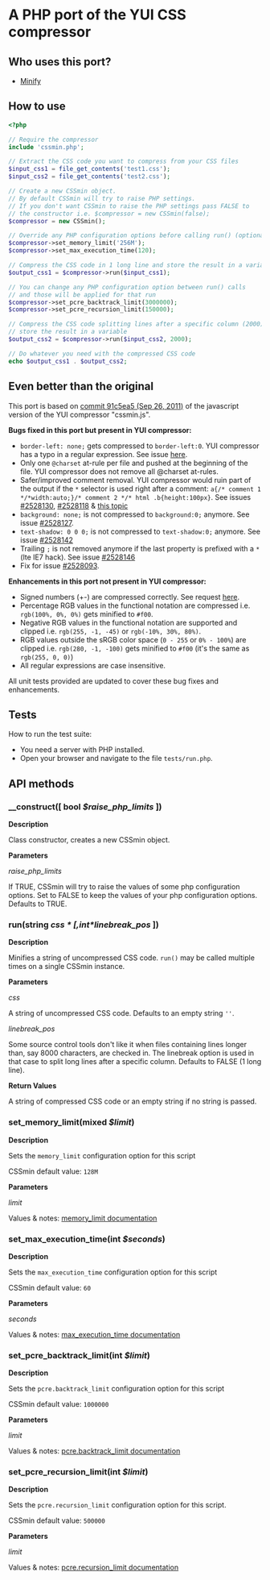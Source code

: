 # A PHP port of the YUI CSS compressor

## Who uses this port?

* [Minify](https://github.com/mrclay/minify)

## How to use

```php
<?php

// Require the compressor
include 'cssmin.php';

// Extract the CSS code you want to compress from your CSS files
$input_css1 = file_get_contents('test1.css');
$input_css2 = file_get_contents('test2.css');

// Create a new CSSmin object.
// By default CSSmin will try to raise PHP settings.
// If you don't want CSSmin to raise the PHP settings pass FALSE to
// the constructor i.e. $compressor = new CSSmin(false);
$compressor = new CSSmin();

// Override any PHP configuration options before calling run() (optional)
$compressor->set_memory_limit('256M');
$compressor->set_max_execution_time(120);

// Compress the CSS code in 1 long line and store the result in a variable
$output_css1 = $compressor->run($input_css1);

// You can change any PHP configuration option between run() calls
// and those will be applied for that run
$compressor->set_pcre_backtrack_limit(3000000);
$compressor->set_pcre_recursion_limit(150000);

// Compress the CSS code splitting lines after a specific column (2000) and
// store the result in a variable
$output_css2 = $compressor->run($input_css2, 2000);

// Do whatever you need with the compressed CSS code
echo $output_css1 . $output_css2;
```

## Even better than the original

This port is based on [commit 91c5ea5 (Sep 26, 2011)](https://github.com/yui/yuicompressor/commit/91c5ea5ba37d8f969c3939e3b33a1296c561b872) of the javascript version of the YUI compressor "cssmin.js".

**Bugs fixed in this port but present in YUI compressor:**

* `border-left: none;` gets compressed to `border-left:0`. YUI compressor has a typo in a regular expression. See issue [here](https://github.com/yui/yuicompressor/pull/23).
* Only one `@charset` at-rule per file and pushed at the beginning of the file. YUI compressor does not remove all @charset at-rules.
* Safer/improved comment removal. YUI compressor would ruin part of the output if the `*` selector is used right after a comment: `a{/* comment 1 */*width:auto;}/* comment 2 */* html .b{height:100px}`. See issues [#2528130](http://yuilibrary.com/projects/yuicompressor/ticket/2528130), [#2528118](http://yuilibrary.com/projects/yuicompressor/ticket/2528118) & [this topic](http://yuilibrary.com/forum/viewtopic.php?f=94&t=9606)
* `background: none;` is not compressed to `background:0;` anymore. See issue [#2528127](http://yuilibrary.com/projects/yuicompressor/ticket/2528127).
* `text-shadow: 0 0 0;` is not compressed to `text-shadow:0;` anymore. See issue [#2528142](http://yuilibrary.com/projects/yuicompressor/ticket/2528142)
* Trailing `;` is not removed anymore if the last property is prefixed with a `*` (lte IE7 hack). See issue [#2528146](http://yuilibrary.com/projects/yuicompressor/ticket/2528146)
* Fix for issue [#2528093](http://yuilibrary.com/projects/yuicompressor/ticket/2528093).

**Enhancements in this port not present in YUI compressor:**

* Signed numbers (+-) are compressed correctly. See request [here](http://yuilibrary.com/forum/viewtopic.php?f=94&t=9307).
* Percentage RGB values in the functional notation are compressed i.e. `rgb(100%, 0%, 0%)` gets minified to `#f00`.
* Negative RGB values in the functional notation are supported and clipped i.e. `rgb(255, -1, -45)` or `rgb(-10%, 30%, 80%)`.
* RGB values outside the sRGB color space (`0 - 255` or `0% - 100%`) are clipped i.e. `rgb(280, -1, -100)` gets minified to `#f00` (it's the same as `rgb(255, 0, 0)`)
* All regular expressions are case insensitive.

All unit tests provided are updated to cover these bug fixes and enhancements.

## Tests

How to run the test suite:

* You need a server with PHP installed.
* Open your browser and navigate to the file `tests/run.php`.

## API methods

### __construct([ bool *$raise_php_limits* ])

**Description**

Class constructor, creates a new CSSmin object.

**Parameters**

*raise_php_limits*

If TRUE, CSSmin will try to raise the values of some php configuration options.
Set to FALSE to keep the values of your php configuration options.
Defaults to TRUE.

### run(string *$css* [, int *$linebreak_pos* ])

**Description**

Minifies a string of uncompressed CSS code.
`run()` may be called multiple times on a single CSSmin instance.

**Parameters**

*css*

A string of uncompressed CSS code.
Defaults to an empty string `''`.

*linebreak_pos*

Some source control tools don't like it when files containing lines longer than, say 8000 characters, are checked in.
The linebreak option is used in that case to split long lines after a specific column.
Defaults to FALSE (1 long line).

**Return Values**

A string of compressed CSS code or an empty string if no string is passed.

### set_memory_limit(mixed *$limit*)

**Description**

Sets the `memory_limit` configuration option for this script

CSSmin default value: `128M`

**Parameters**

*limit*

Values & notes: [memory_limit documentation](http://php.net/manual/en/ini.core.php#ini.memory-limit)

### set_max_execution_time(int *$seconds*)

**Description**

Sets the `max_execution_time` configuration option for this script

CSSmin default value: `60`

**Parameters**

*seconds*

Values & notes: [max_execution_time documentation](http://php.net/manual/en/info.configuration.php#ini.max-execution-time)

### set_pcre_backtrack_limit(int *$limit*)

**Description**

Sets the `pcre.backtrack_limit` configuration option for this script

CSSmin default value: `1000000`

**Parameters**

*limit*

Values & notes: [pcre.backtrack_limit documentation](http://php.net/manual/en/pcre.configuration.php#ini.pcre.backtrack-limit)

### set_pcre_recursion_limit(int *$limit*)

**Description**

Sets the `pcre.recursion_limit` configuration option for this script.

CSSmin default value: `500000`

**Parameters**

*limit*

Values & notes: [pcre.recursion_limit documentation](http://php.net/manual/en/pcre.configuration.php#ini.pcre.recursion-limit)